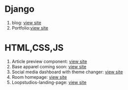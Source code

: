 <h1>Django</h1>
<ol>
<li>blog: <a href="http://srivarshan12.pythonanywhere.com">view site</a></li>
<li>Portfolio:<a href="http://srivarshan13.pythonanywhere.com">view site</a></li>
</ol>
  
  
<h1>HTML,CSS,JS</h1>
<ol>
<li>Article preview component: <a href="https://srivarshan12.github.io/webdev/article-preview-component-master/">view site</a></li>
<li>Base apparel coming soon:   <a href="https://myprojects-n06lu5ylf.vercel.app/">view site</a></li>
<li>Social media dashboard with theme changer:  <a href="https://theme-switcher-n1yl9fm5q.vercel.app/">view site</a></li>
<li>Room homepage: <a href="https://roomhomepage-rosy.vercel.app/">view site</a></li>
<li>Loopstudios-landing-page: <a href="https://srivarshan12.github.io/webdev//loopstudios-landing-page-main/">view site</a></li>
</ol>

